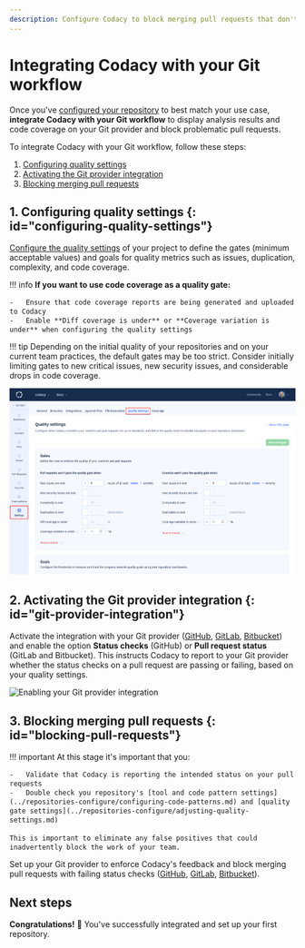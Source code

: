```yaml
---
description: Configure Codacy to block merging pull requests that don't meet your quality standards.
---
```


# Integrating Codacy with your Git workflow

Once you've [configured your repository](configuring-your-repository.md) to best match your use case, **integrate Codacy with your Git workflow** to display analysis results and code coverage on your Git provider and block problematic pull requests.

To integrate Codacy with your Git workflow, follow these steps:

1.  [Configuring quality settings](#configuring-quality-settings)
1.  [Activating the Git provider integration](#git-provider-integration)
1.  [Blocking merging pull requests](#blocking-pull-requests)

## 1. Configuring quality settings {: id="configuring-quality-settings"}

[Configure the quality settings](../repositories-configure/adjusting-quality-settings.md) of your project to define the gates (minimum acceptable values) and goals for quality metrics such as issues, duplication, complexity, and code coverage.

!!! info
    **If you want to use code coverage as a quality gate:**

    -   Ensure that code coverage reports are being generated and uploaded to Codacy
    -   Enable **Diff coverage is under** or **Coverage variation is under** when configuring the quality settings

!!! tip
    Depending on the initial quality of your repositories and on your current team practices, the default gates may be too strict. Consider initially limiting gates to new critical issues, new security issues, and considerable drops in code coverage.

![Configuring quality settings](../repositories-configure/images/quality-settings.png)

## 2. Activating the Git provider integration {: id="git-provider-integration"}

Activate the integration with your Git provider ([GitHub](../repositories-configure/integrations/github-integration.md), [GitLab](../repositories-configure/integrations/gitlab-integration.md), [Bitbucket](../repositories-configure/integrations/bitbucket-integration.md)) and enable the option **Status checks** (GitHub) or **Pull request status** (GitLab and Bitbucket). This instructs Codacy to report to your Git provider whether the status checks on a pull request are passing or failing, based on your quality settings.

![Enabling your Git provider integration](../repositories-configure/integrations/images/github-integration.png)

## 3. Blocking merging pull requests {: id="blocking-pull-requests"}

!!! important
    At this stage it's important that you:

    -   Validate that Codacy is reporting the intended status on your pull requests
    -   Double check you repository's [tool and code pattern settings](../repositories-configure/configuring-code-patterns.md) and [quality gate settings](../repositories-configure/adjusting-quality-settings.md)

    This is important to eliminate any false positives that could inadvertently block the work of your team.

Set up your Git provider to enforce Codacy's feedback and block merging pull requests with failing status checks ([GitHub](https://docs.github.com/en/repositories/configuring-branches-and-merges-in-your-repository/defining-the-mergeability-of-pull-requests/managing-a-branch-protection-rule), [GitLab](https://docs.gitlab.com/ee/user/project/merge_requests/merge_when_pipeline_succeeds.html#only-allow-merge-requests-to-be-merged-if-the-pipeline-succeeds), [Bitbucket](https://support.atlassian.com/bitbucket-cloud/docs/suggest-or-require-checks-before-a-merge/)).

## Next steps

**Congratulations!**  🎉 You've successfully integrated and set up your first repository.

[//]: # (TODO next steps)

